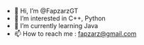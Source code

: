 - 👋 Hi, I’m @FapzarzGT
- 👀 I’m interested in C++, Python
- 🌱 I’m currently learning Java
- 📫 How to reach me : fapzarz@gmail.com

<!---
FapzarzGT/FapzarzGT is a ✨ special ✨ repository because its `README.md` (this file) appears on your GitHub profile.
You can click the Preview link to take a look at your changes.
--->
